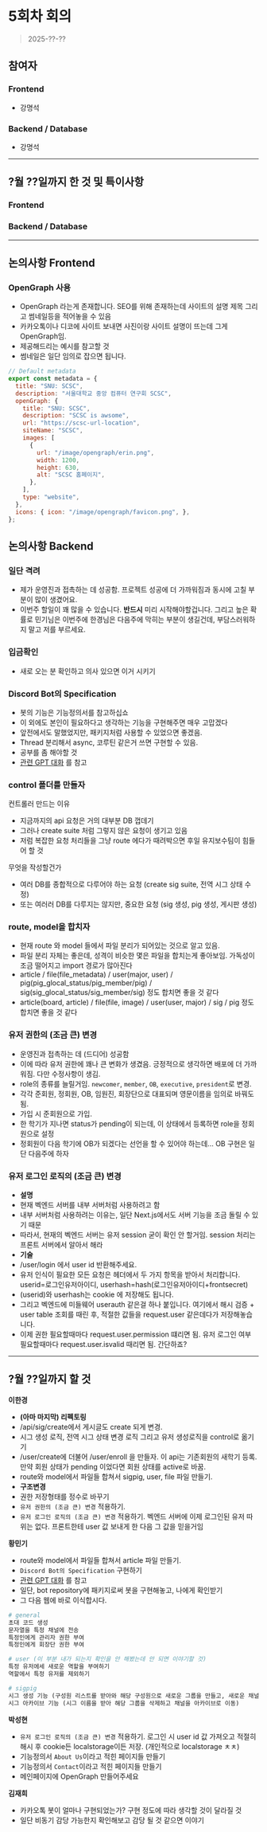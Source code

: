 # 5회차 회의  
> 2025-??-??

## 참여자

### Frontend
- 강명석  

### Backend / Database
- 강명석  

---

## ?월 ??일까지 한 것 및 특이사항

### Frontend

### Backend / Database

---

## 논의사항 Frontend

### OpenGraph 사용
- OpenGraph 라는게 존재합니다. SEO를 위해 존재하는데 사이트의 설명 제목 그리고 썸네일등을 적어놓을 수 있음
- 카카오톡이나 디코에 사이트 보내면 사진이랑 사이트 설명이 뜨는데 그게 OpenGraph임.
- 제공해드리는 예시를 참고할 것
- 썸네일은 일단 임의로 잡으면 됩니다. 

```js
// Default metadata
export const metadata = {
  title: "SNU: SCSC",
  description: "서울대학교 중앙 컴퓨터 연구회 SCSC",
  openGraph: {
    title: "SNU: SCSC",
    description: "SCSC is awsome",
    url: "https://scsc-url-location",
    siteName: "SCSC",
    images: [
      {
        url: "/image/opengraph/erin.png",
        width: 1200,
        height: 630,
        alt: "SCSC 홈페이지",
      },
    ],
    type: "website",
  },
  icons: { icon: "/image/opengraph/favicon.png", },
};
```

## 논의사항 Backend

### 일단 격려

- 제가 운영진과 접촉하는 데 성공함. 프로젝트 성공에 더 가까워짐과 동시에 고칠 부분이 많이 생겼어요.
- 이번주 할일이 꽤 많을 수 있습니다. **반드시** 미리 시작해야할겁니다. 그리고 높은 확률로 민기님은 이번주에 한경님은 다음주에 막히는 부분이 생길건데, 부담스러워하지 말고 저를 부르세요.

### 입금확인

- 새로 오는 분 확인하고 의사 있으면 이거 시키기  

### Discord Bot의 Specification

- 봇의 기능은 기능정의서를 참고하십쇼
- 이 외에도 본인이 필요하다고 생각하는 기능을 구현해주면 매우 고맙겠다
- 앞전에서도 말했었지만, 패키지처럼 사용할 수 있었으면 좋겠음.
- Thread 분리해서 async, 코루틴 같은거 쓰면 구현할 수 있음.  
- 공부를 좀 해야할 것  
- [관련 GPT 대화](https://chatgpt.com/share/683a7381-9a6c-8009-a643-e71dd4e1e120) 를 참고

### control 폴더를 만들자

컨트롤러 만드는 이유
- 지금까지의 api 요청은 거의 대부분 DB 껍데기
- 그러나 create suite 처럼 그렇지 않은 요청이 생기고 있음
- 저럼 복잡한 요청 처리들을 그냥 route 에다가 때려박으면 후일 유지보수팀이 힘들어 할 것

무엇을 작성할건가
- 여러 DB를 종합적으로 다루어야 하는 요청 (create sig suite, 전역 시그 상태 수정)
- 또는 여러러 DB를 다루지는 않지만, 중요한 요청 (sig 생성, pig 생성, 게시판 생성)

### route, model을 합치자

- 현재 route 와 model 들에서 파일 분리가 되어있는 것으로 알고 있음.
- 파일 분리 자체는 좋은데, 성격이 비슷한 몇은 파일을 합치는게 좋아보임. 가독성이 조금 떨어지고 import 경로가 많아진다
- article / file(file_metadata) / user(major, user) / pig(pig_glocal_status/pig_member/pig) / sig(sig_glocal_status/sig_member/sig) 정도 합치면 좋을 것 같다
- article(board, article) / file(file, image) / user(user, major) / sig / pig 정도 합치면 좋을 것 같다

### 유저 권한의 (조금 큰) 변경

- 운영진과 접촉하는 데 (드디어) 성공함
- 이에 따라 유저 권한에 꽤나 큰 변화가 생겼음. 긍정적으로 생각하면 배포에 더 가까워짐. 다만 수정사항이 생김.
- role의 종류를 늘릴거임. `newcomer`, `member`, `OB`, `executive`, `president`로 변경.
- 각각 준회원, 정회원, OB, 임원진, 회장단으로 대표되며 영문이름을 임의로 바꿔도 됨.
- 가입 시 준회원으로 가입.
- 한 학기가 지나면 status가 pending이 되는데, 이 상태에서 등록하면 role을 정회원으로 설정
- 정회원이 다음 학기에 OB가 되겠다는 선언을 할 수 있어야 하는데... OB 구현은 일단 다음주에 하자

### 유저 로그인 로직의 (조금 큰) 변경

- **설명**
- 현재 벡엔드 서버를 내부 서버처럼 사용하려고 함
- 내부 서버처럼 사용하려는 이유는, 일단 Next.js에서도 서버 기능을 조금 돌릴 수 있기 때문
- 따라서, 현재의 벡엔드 서버는 유저 session 굳이 확인 안 할거임. session 처리는 프론트 서버에서 알아서 해라
- **기술**
- /user/login 에서 user id 반환해주세요.
- 유저 인식이 필요한 모든 요청은 헤더에서 두 가지 항목을 받아서 처리합니다. userid=로그인유저아이디, userhash=hash(로그인유저아이디+frontsecret)
- (userid)와 userhash는 cookie 에 저장해도 됩니다.
- 그리고 벡엔드에 미들웨어 userauth 같은걸 하나 붙입니다. 여기에서 해시 검증 + user table 조회를 때린 후, 적절한 값들을 request.user 같은데다가 저장해놓습니다.
- 이제 권한 필요할때마다 request.user.permission 떄리면 됨. 유저 로그인 여부 필요할때마다 request.user.isvalid 때리면 됨. 간단하죠? 

---

## ?월 ??일까지 할 것

**이한경**
- **(아마 마지막) 리펙토링**
- /api/sig/create에서 게시글도 create 되게 변경.
- 시그 생성 로직, 전역 시그 상태 변경 로직 그리고 유저 생성로직을 control로 옮기기
- /user/create에 더불어 /user/enroll 을 만들자. 이 api는 기존회원의 새학기 등록. 만약 회원 상태가 pending 이었다면 회원 상태를 active로 바꿈.  
- route와 model에서 파일들 합쳐서 sigpig, user, file 파일 만들기.
- **구조변경**
- 권한 저장형태를 정수로 바꾸기
- `유저 권한의 (조금 큰) 변경` 적용하기.
- `유저 로그인 로직의 (조금 큰) 변경` 적용하기. 벡엔드 서버에 이제 로그인된 유저 따위는 없다. 프론트한테 user 값 보내게 한 다음 그 값을 믿을거임

**황민기**
- route와 model에서 파일들 합쳐서 article 파일 만들기.
- `Discord Bot의 Specification` 구현하기
- [관련 GPT 대화](https://chatgpt.com/share/683a7381-9a6c-8009-a643-e71dd4e1e120) 를 참고
- 일단, bot repository에 패키지로써 봇을 구현해놓고, 나에게 확인받기  
- 그 다음 웹에 바로 이식합시다.  
  
```py
# general
초대 코드 생성
문자열을 특정 채널에 전송
특정인에게 관리자 권한 부여
특정인에게 회장단 권한 부여

# user (이 부분 내가 되는지 확인을 안 해봤는데 안 되면 이야기할 것)
특정 유저에세 새로운 역할을 부여하기
역할에서 특정 유저를 제외하기

# sigpig
시그 생성 기능 (구성원 리스트를 받아와 해당 구성원으로 새로운 그룹을 만들고, 새로운 채널 생성)
시그 아카이브 기능 (시그 이름을 받아 해당 그룹을 삭제하고 채널을 아카이브로 이동)
```

**박성현**
- `유저 로그인 로직의 (조금 큰) 변경` 적용하기. 로그인 시 user id 값 가져오고 적절히 해시 후 cookie든 localstorage이든 저장. (개인적으로 localstorage ㅊㅊ)
- 기능정의서 `About Us`이라고 적힌 페이지들 만들기
- 기능정의서 `Contact`이라고 적힌 페이지들 만들기
- 메인페이지에 OpenGraph 만들어주세요

**김재희**
- 카카오톡 봇이 얼마나 구현되었는가? 구현 정도에 따라 생각할 것이 달라질 것
- 일단 비동기 감당 가능한지 확인해보고 감당 될 것 같으면 이야기
